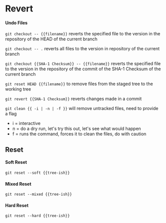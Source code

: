# Revert

#### Undo Files
`git checkout -- {{filename}}` reverts the specified file to the version in the repository of the HEAD of the current branch

`git checkout -- .` reverts all files to the version in repository of the current branch

`git checkout {{SHA-1 Checksum}} -- {{filename}}` reverts the specified file to the version in the repository of the commit of the SHA-1 Checksum of the current branch

`git reset HEAD {{filename}}`  to remove files from the staged tree to the working tree

`git revert {{SHA-1 Checksum}}` reverts changes made in a commit

`git clean {{ -i | -n | -f }}` will remove untracked files, need to provide a flag

- i = interactive
- n = do a dry run, let's try this out, let's see what would happen
- f = runs the command, forces it to clean the files, do with caution 

## Reset

#### Soft Reset
`git reset --soft {{tree-ish}}`  

#### Mixed Reset
`git reset --mixed {{tree-ish}}`

#### Hard Reset
`git reset --hard {{tree-ish}}`
